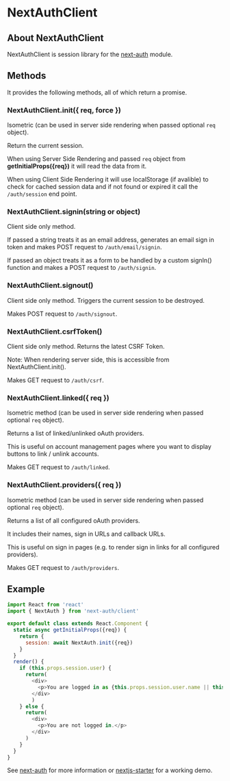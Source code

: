 # NextAuthClient

## About NextAuthClient

NextAuthClient is session library for the [next-auth](https://www.npmjs.com/package/next-auth) module.

## Methods

It provides the following methods, all of which return a promise.

### NextAuthClient.init({ req, force })

Isometric (can be used in server side rendering when passed optional `req` object).

Return the current session.

When using Server Side Rendering and passed `req` object from **getInitialProps({req})** it will read the data from it.

When using Client Side Rendering it will use localStorage (if avalible) to check for cached session data and if not found or expired it call the `/auth/session` end point.

### NextAuthClient.signin(string or object)

Client side only method.

If passed a string treats it as an email address, generates an email sign in token and makes POST request to `/auth/email/signin`.

If passed an object treats it as a form to be handled by a custom signIn() function and makes a POST request to `/auth/signin`.

### NextAuthClient.signout()

Client side only method. Triggers the current session to be destroyed.

Makes POST request to `/auth/signout`.

### NextAuthClient.csrfToken()

Client side only method. Returns the latest CSRF Token.

Note: When rendering server side, this is accessible from NextAuthClient.init().

Makes GET request to `/auth/csrf`.

### NextAuthClient.linked({ req })

Isometric method (can be used in server side rendering when passed optional `req` object).

Returns a list of linked/unlinked oAuth providers.

This is useful on account management pages where you want to display buttons to link / unlink accounts.

Makes GET request to `/auth/linked`.

### NextAuthClient.providers({ req })

Isometric method (can be used in server side rendering when passed optional `req` object).

Returns a list of all configured oAuth providers.

It includes their names, sign in URLs and callback URLs.

This is useful on sign in pages (e.g. to render sign in links for all configured providers).

Makes GET request to `/auth/providers`.

## Example

````javascript
import React from 'react'
import { NextAuth } from 'next-auth/client'

export default class extends React.Component {
  static async getInitialProps({req}) {
    return {
      session: await NextAuth.init({req})
    }
  }
  render() {
    if (this.props.session.user) {
      return(
        <div>
          <p>You are logged in as {this.props.session.user.name || this.props.session.user.email}.</p>
        </div>
        )
    } else {
      return(
        <div>
          <p>You are not logged in.</p>
        </div>
      )
    }
  }
}
````

See [next-auth](https://www.npmjs.com/package/next-auth) for more information or [nextjs-starter](https://nextjs-starter.now.sh) for a working demo.